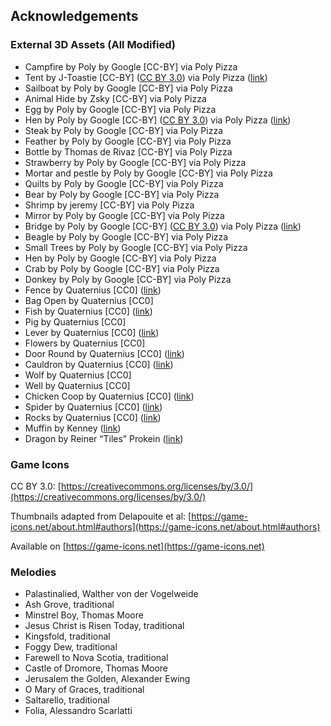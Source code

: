 ## Acknowledgements

### External 3D Assets (All Modified)

- Campfire by Poly by Google [CC-BY] via Poly Pizza
- Tent by J-Toastie [CC-BY] ([CC BY 3.0](https://creativecommons.org/licenses/by/3.0/)) via Poly Pizza ([link](https://poly.pizza/m/0LnXUwcQzk))
- Sailboat by Poly by Google [CC-BY] via Poly Pizza
- Animal Hide by Zsky [CC-BY] via Poly Pizza
- Egg by Poly by Google [CC-BY] via Poly Pizza
- Hen by Poly by Google [CC-BY] ([CC BY 3.0](https://creativecommons.org/licenses/by/3.0/)) via Poly Pizza ([link](https://poly.pizza/m/8Unya0rw9tR))
- Steak by Poly by Google [CC-BY] via Poly Pizza
- Feather by Poly by Google [CC-BY] via Poly Pizza
- Bottle by Thomas de Rivaz [CC-BY] via Poly Pizza
- Strawberry by Poly by Google [CC-BY] via Poly Pizza
- Mortar and pestle by Poly by Google [CC-BY] via Poly Pizza
- Quilts by Poly by Google [CC-BY] via Poly Pizza
- Bear by Poly by Google [CC-BY] via Poly Pizza
- Shrimp by jeremy [CC-BY] via Poly Pizza
- Mirror by Poly by Google [CC-BY] via Poly Pizza
- Bridge by Poly by Google [CC-BY] ([CC BY 3.0](https://creativecommons.org/licenses/by/3.0/)) via Poly Pizza ([link](https://poly.pizza/m/9oToSb_rBKY))
- Beagle by Poly by Google [CC-BY] via Poly Pizza
- Small Trees by Poly by Google [CC-BY] via Poly Pizza
- Hen by Poly by Google [CC-BY] via Poly Pizza
- Crab by Poly by Google [CC-BY] via Poly Pizza
- Donkey by Poly by Google [CC-BY] via Poly Pizza
- Fence by Quaternius [CC0] ([link](https://poly.pizza/m/e02PFKKhbr))
- Bag Open by Quaternius [CC0]
- Fish by Quaternius [CC0] ([link](https://poly.pizza/m/XWl86YFtpF))
- Pig by Quaternius [CC0]
- Lever by Quaternius [CC0] ([link](https://poly.pizza/m/KfauRUSZer))
- Flowers by Quaternius [CC0]
- Door Round by Quaternius [CC0] ([link](https://poly.pizza/m/4lNptAwxpV))
- Cauldron by Quaternius [CC0] ([link](https://poly.pizza/m/QaWJOPa6Gt))
- Wolf by Quaternius [CC0]
- Well by Quaternius [CC0]
- Chicken Coop by Quaternius [CC0] ([link](https://poly.pizza/m/DM0F8siLam))
- Spider by Quaternius [CC0] ([link](https://poly.pizza/m/yRYJiAJyiM))
- Rocks by Quaternius [CC0] ([link](https://poly.pizza/m/OQvi8PIZ40))
- Muffin by Kenney ([link](https://poly.pizza/m/YZWplO0tzB))
- Dragon by Reiner “Tiles” Prokein ([link](https://www.reinerstilesets.de/graphics/lizenz/))

### Game Icons

CC BY 3.0: [https://creativecommons.org/licenses/by/3.0/](https://creativecommons.org/licenses/by/3.0/)

Thumbnails adapted from Delapouite et al: [https://game-icons.net/about.html#authors](https://game-icons.net/about.html#authors)

Available on [https://game-icons.net](https://game-icons.net)

### Melodies

- Palastinalied, Walther von der Vogelweide
- Ash Grove, traditional
- Minstrel Boy, Thomas Moore
- Jesus Christ is Risen Today, traditional
- Kingsfold, traditional
- Foggy Dew, traditional
- Farewell to Nova Scotia, traditional
- Castle of Dromore, Thomas Moore
- Jerusalem the Golden, Alexander Ewing
- O Mary of Graces, traditional
- Saltarello, traditional
- Folia, Alessandro Scarlatti